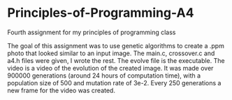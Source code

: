 # Principles-of-Programming-A4
Fourth assignment for my principles of programming class

The goal of this assignment was to use genetic algorithms to create a .ppm photo that looked similar to an input image.
The main.c, crossover.c and a4.h files were given, I wrote the rest.
The evolve file is the executable.
The video is a video of the evolution of the created image. It was made over 900000 generations (around 24 hours of computation time), with a population size of 500 and mutation rate of 3e-2. Every 250 generations a new frame for the video was created.
